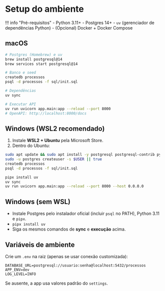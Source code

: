 # Setup do ambiente

!!! info "Pré-requisitos"
    - Python 3.11+
    - Postgres 14+
    - `uv` (gerenciador de dependências Python)
    - (Opcional) Docker + Docker Compose

## macOS
```bash
# Postgres (Homebrew) e uv
brew install postgresql@14
brew services start postgresql@14

# Banco e seed
createdb processos
psql -d processos -f sql/init.sql

# Dependências
uv sync

# Executar API
uv run uvicorn app.main:app --reload --port 8000
# OpenAPI: http://localhost:8000/docs
```

## Windows (WSL2 recomendado)
1. Instale **WSL2 + Ubuntu** pela Microsoft Store.
2. Dentro do Ubuntu:
```bash
sudo apt update && sudo apt install -y postgresql postgresql-contrib python3.11 python3.11-venv pipx
sudo -u postgres createuser -s $USER || true
createdb processos
psql -d processos -f sql/init.sql

pipx install uv
uv sync
uv run uvicorn app.main:app --reload --port 8000 --host 0.0.0.0
```

## Windows (sem WSL)
- Instale Postgres pelo instalador oficial (incluir `psql` no PATH), Python 3.11 e `pipx`.
- `pipx install uv`
- Siga os mesmos comandos de **sync** e **execução** acima.

## Variáveis de ambiente
Crie um `.env` na raiz (apenas se usar conexão customizada):
```
DATABASE_URL=postgresql://usuario:senha@localhost:5432/processos
APP_ENV=dev
LOG_LEVEL=INFO
```
Se ausente, a app usa valores padrão do `settings`.
